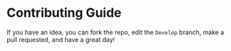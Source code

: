 # Contributing Guide
If you have an idea, you can fork the repo, edit the `Develop` branch, make a pull requested, and have a great day!
